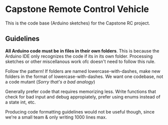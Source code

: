 # Capstone Remote Control Vehicle

This is the code base (Arduino sketches) for the Capstone
RC project.

## Guidelines
**All Arduino code must be in files in their own folders**. This is because
the Arduino IDE only recognizes the code if its in its own folder. Processing
sketches or other miscellanous work ofc doesn't need to follow this rule.

Follow the pattern! If folders are named lowercase-with-dashes, make new folders in
the format of lowercase-with-dashes. We want one codebase, not a code mutant (*Sorry
that's a bad analogy*)

Generally prefer code that requires memorizing less. Write functions that check for
bad input and debug appropiately, prefer using enums instead of a state int, etc.

Producing code formatting guidelines would not be useful though, since we're a small
team & only writing 1000 lines max.

